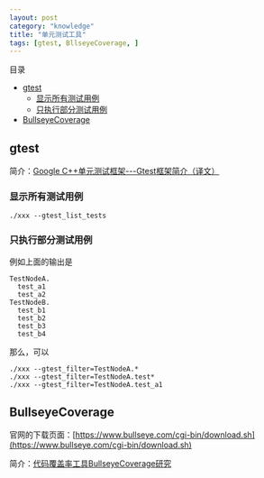 ```yaml
---
layout: post
category: "knowledge"
title: "单元测试工具"
tags: [gtest, BllseyeCoverage, ]
---
```


目录

<!-- TOC -->

- [gtest](#gtest)
    - [显示所有测试用例](#显示所有测试用例)
    - [只执行部分测试用例](#只执行部分测试用例)
- [BullseyeCoverage](#bullseyecoverage)

<!-- /TOC -->

## gtest

简介：[Google C++单元测试框架---Gtest框架简介（译文）](https://www.cnblogs.com/jycboy/p/6057677.html)

### 显示所有测试用例

```
./xxx --gtest_list_tests
```

### 只执行部分测试用例

例如上面的输出是

```shell
TestNodeA.
  test_a1
  test_a2
TestNodeB.
  test_b1
  test_b2
  test_b3
  test_b4
```

那么，可以

```shell
./xxx --gtest_filter=TestNodeA.*
./xxx --gtest_filter=TestNodeA.test*
./xxx --gtest_filter=TestNodeA.test_a1
```

## BullseyeCoverage

官网的下载页面：[https://www.bullseye.com/cgi-bin/download.sh](https://www.bullseye.com/cgi-bin/download.sh)

简介：[代码覆盖率工具BullseyeCoverage研究](http://blog.csdn.net/billbliss/article/details/43971629)

